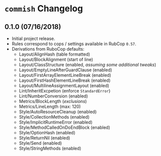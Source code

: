 # `commish` Changelog


## 0.1.0 (07/16/2018)

* Initial project release.
* Rules correspond to cops / settings available in RubCop `0.57`.
* Derivations from RuboCop defaults:
  - Layout/AlignHash (table formatted)
  - Layout/BlockAlignment (start of line)
  - Layout/ClassStructure (enabled, _assuming some additional tweaks_)
  - Layout/EmptyLineAfterGuardClause (enabled)
  - Layout/FirstArrayElementLineBreak (enabled)
  - Layout/FirstHashElementLineBreak (enabled)
  - Layout/MultilineAssignmentLayout (enabled)
  - Lint/InheritExcpetion (enforce `StandardError`)
  - Lint/NumberConversion (enabled)
  - Metrics/BlockLength (_exclusions_)
  - Metrics/LineLength (max: 120)
  - Style/AutoResourceCleanup (enabled)
  - Style/CollectionMethods (enabled)
  - Style/ImplicitRuntimeError (enabled)
  - Style/MethodCalledOnDoEndBlock (enabled)
  - Style/OptionHash (enabled)
  - Style/ReturnNil (enabled)
  - Style/Send (enabled)
  - Style/StringMethods (enabled)
